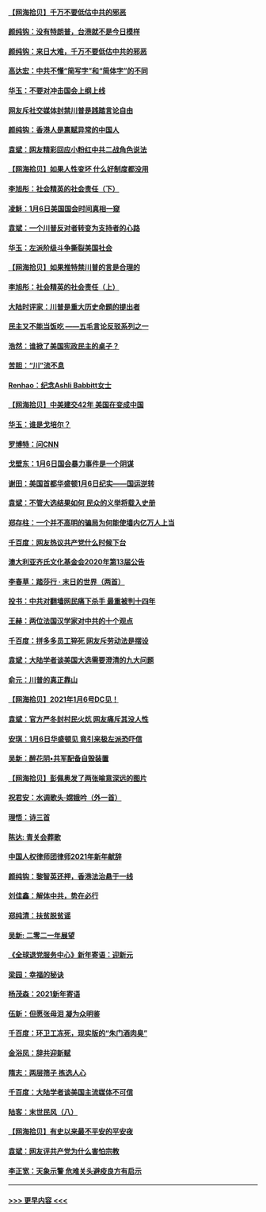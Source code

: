 #### [【网海拾贝】千万不要低估中共的邪恶](../pages/nsc993/n12692771.md?t=01171951) 
#### [颜纯钩：没有特朗普，台港就不是今日模样](../pages/nsc993/n12692678.md?t=01171951) 
#### [颜纯钩：来日大难，千万不要低估中共的邪恶](../pages/nsc993/n12692080.md?t=01171951) 
#### [高达宏：中共不懂“简写字”和“简体字”的不同](../pages/nsc993/n12692068.md?t=01171951) 
#### [华玉：不要对冲击国会上纲上线](../pages/nsc993/n12689948.md?t=01171951) 
#### [网友斥社交媒体封禁川普是践踏言论自由](../pages/nsc993/n12687482.md?t=01171951) 
#### [颜纯钩：香港人是禀赋异常的中国人](../pages/nsc993/n12685142.md?t=01171951) 
#### [袁斌：网友精彩回应小粉红中共二战角色说法](../pages/nsc993/n12684994.md?t=01171951) 
#### [【网海拾贝】如果人性变坏 什么好制度都没用](../pages/nsc993/n12683000.md?t=01171951) 
#### [李旭彤：社会精英的社会责任（下）](../pages/nsc993/n12680604.md?t=01171951) 
#### [凌稣：1月6日美国国会时间真相一窥](../pages/nsc993/n12682780.md?t=01171951) 
#### [袁斌：一个川普反对者转变为支持者的心路](../pages/nsc993/n12682700.md?t=01171951) 
#### [华玉：左派阶级斗争撕裂美国社会](../pages/nsc993/n12681226.md?t=01171951) 
#### [【网海拾贝】如果推特禁川普的言是合理的](../pages/nsc993/n12681232.md?t=01171951) 
#### [李旭彤：社会精英的社会责任（上）](../pages/nsc993/n12680501.md?t=01171951) 
#### [大陆时评家：川普是重大历史命题的提出者](../pages/nsc993/n12679904.md?t=01171951) 
#### [民主又不能当饭吃 ——五毛言论反驳系列之一](../pages/nsc993/n12679877.md?t=01171951) 
#### [浩然：谁掀了美国宪政民主的桌子？](../pages/nsc993/n12679850.md?t=01171951) 
#### [苦胆：“川”流不息](../pages/nsc993/n12678388.md?t=01171951) 
#### [Renhao：纪念Ashli Babbitt女士](../pages/nsc993/n12678359.md?t=01171951) 
#### [【网海拾贝】中美建交42年 美国在变成中国](../pages/nsc993/n12678324.md?t=01171951) 
#### [华玉：谁是戈培尔？](../pages/nsc993/n12677515.md?t=01171951) 
#### [罗博特：问CNN](../pages/nsc993/n12677172.md?t=01171951) 
#### [戈壁东：1月6日国会暴力事件是一个阴谋](../pages/nsc993/n12674639.md?t=01171951) 
#### [谢田：美国首都华盛顿1月6日纪实——国运逆转](../pages/nsc993/n12673190.md?t=01171951) 
#### [袁斌：不管大选结果如何 民众的义举将载入史册](../pages/nsc993/n12672787.md?t=01171951) 
#### [郑存柱：一个并不高明的骗局为何能使墙内亿万人上当](../pages/nsc993/n12671449.md?t=01171951) 
#### [千百度：网友热议共产党什么时候下台](../pages/nsc993/n12670442.md?t=01171951) 
#### [澳大利亚齐氏文化基金会2020年第13届公告](../pages/nsc993/n12670273.md?t=01171951) 
#### [李春草：踏莎行 · 末日的世界（两首）](../pages/nsc993/n12670253.md?t=01171951) 
#### [投书：中共对翻墙网民痛下杀手 最重被判十四年](../pages/nsc993/n12670190.md?t=01171951) 
#### [王赫：两位法国汉学家对中共的十个观点](../pages/nsc993/n12669593.md?t=01171951) 
#### [千百度：拼多多员工猝死 网友斥劳动法是摆设](../pages/nsc993/n12668081.md?t=01171951) 
#### [袁斌：大陆学者谈美国大选需要澄清的九大问题](../pages/nsc993/n12668023.md?t=01171951) 
#### [俞元：川普的真正靠山](../pages/nsc993/n12668000.md?t=01171951) 
#### [【网海拾贝】2021年1月6号DC见！](../pages/nsc993/n12664957.md?t=01171951) 
#### [袁斌：官方严冬封村民火炕 网友痛斥其没人性](../pages/nsc993/n12664882.md?t=01171951) 
#### [安琪：1月6日华盛顿见 竟引来极左派恐吓信](../pages/nsc993/n12664831.md?t=01171951) 
#### [吴新：醉花阴•共军配备自毁装置](../pages/nsc993/n12664766.md?t=01171951) 
#### [【网海拾贝】彭佩奥发了两张喻意深远的图片](../pages/nsc993/n12663515.md?t=01171951) 
#### [祝君安：水调歌头·嫦娥吟（外一首）](../pages/nsc993/n12663345.md?t=01171951) 
#### [理悟：诗三首](../pages/nsc993/n12663334.md?t=01171951) 
#### [陈达: 青关会葬歌](../pages/nsc993/n12663305.md?t=01171951) 
#### [中国人权律师团律师2021年新年献辞](../pages/nsc993/n12661792.md?t=01171951) 
#### [颜纯钩：黎智英还押，香港法治悬于一线](../pages/nsc993/n12661371.md?t=01171951) 
#### [刘佳鑫：解体中共，势在必行](../pages/nsc993/n12661335.md?t=01171951) 
#### [郑纯清：扶贫脱贫谣](../pages/nsc993/n12658729.md?t=01171951) 
#### [吴新: 二零二一年展望](../pages/nsc993/n12658664.md?t=01171951) 
#### [《全球退党服务中心》新年寄语：迎新元](../pages/nsc993/n12658408.md?t=01171951) 
#### [梁园：幸福的秘诀](../pages/nsc993/n12658061.md?t=01171951) 
#### [杨茂森：2021新年寄语](../pages/nsc993/n12658128.md?t=01171951) 
#### [伍新：但愿张母泪 凝为众明鉴](../pages/nsc993/n12656861.md?t=01171951) 
#### [千百度：环卫工冻死，现实版的“朱门酒肉臭”](../pages/nsc993/n12655588.md?t=01171951) 
#### [金浴凤：辞共迎新赋](../pages/nsc993/n12653369.md?t=01171951) 
#### [隋志：两层筛子 拣选人心](../pages/nsc993/n12653341.md?t=01171951) 
#### [千百度：大陆学者谈美国主流媒体不可信](../pages/nsc993/n12651269.md?t=01171951) 
#### [陆客：末世民风（八）](../pages/nsc993/n12648233.md?t=01171951) 
#### [【网海拾贝】有史以来最不平安的平安夜](../pages/nsc993/n12647164.md?t=01171951) 
#### [袁斌：网友评共产党为什么害怕宗教](../pages/nsc993/n12647003.md?t=01171951) 
#### [李正宽：天象示警 危难关头避疫良方有启示](../pages/nsc993/n12646262.md?t=01171951) 

----
#### [ >>> 更早内容 <<< ](../indexes/nsc993-earlier.md)
